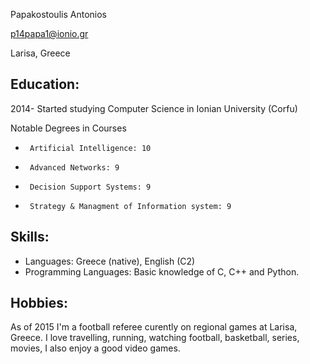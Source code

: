 

Papakostoulis Antoniοs

p14papa1@ionio.gr

Larisa, Greece


Education:
----------
2014- Started studying Computer Science in Ionian University (Corfu)


Notable Degrees in Courses
*      Artificial Intelligence: 10
*      Advanced Networks: 9
*      Decision Support Systems: 9
*      Strategy & Managment of Information system: 9	
      
      
Skills:
-------
* Languages: Greece (native), English (C2)
* Programming Languages: Basic knowledge of C, C++ and Python.

Hobbies:
-------
As of 2015 I'm a football referee curently on regional games at Larisa, Greece. I love travelling, running, watching football, basketball, series, movies, I also enjoy a good video games.

